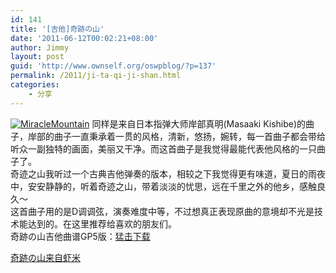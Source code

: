 ```yaml
---
id: 141
title: '[吉他]奇跡の山'
date: '2011-06-12T00:02:21+08:00'
author: Jimmy
layout: post
guid: 'http://www.ownself.org/oswpblog/?p=137'
permalink: /2011/ji-ta-qi-ji-shan.html
categories:
    - 分享
---
```


[![MiracleMountain](/wp-content/uploads/2012/04/MiracleMountain_thumb.jpg "MiracleMountain")](/wp-content/uploads/2012/04/MiracleMountain.jpg) 同样是来自日本指弹大师岸部真明(Masaaki Kishibe)的曲子，岸部的曲子一直秉承着一贯的风格，清新，悠扬，婉转，每一首曲子都会带给听众一副独特的画面，美丽又干净。而这首曲子是我觉得最能代表他风格的一只曲子了。   
 奇迹之山我听过一个古典吉他弹奏的版本，相较之下我觉得更有味道，夏日的雨夜中，安安静静的，听着奇迹之山，带着淡淡的忧思，远在千里之外的他乡，感触良久～   
 这首曲子用的是D调调弦，演奏难度中等，不过想真正表现原曲的意境却不光是技术能达到的。在这里推荐给喜欢的朋友们。   
 奇跡の山吉他曲谱GP5版：[猛击下载](http://cid-507861a5ffb49bea.office.live.com/self.aspx/.Public/%E5%90%89%E4%BB%96%E6%9B%B2%E8%B0%B1/%E5%A5%87%E8%B7%A1%E3%81%AE%E5%B1%B1.gp5)   
   
 [奇跡の山来自虾米](http://www.xiami.com/song/3570908)